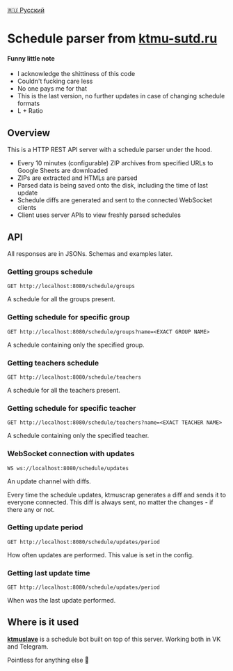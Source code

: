 [🇷🇺 Русский](/README-RU.md)

# Schedule parser from [ktmu-sutd.ru](https://ktmu-sutd.ru)

#### Funny little note
- I acknowledge the shittiness of this code
- Couldn't fucking care less
- No one pays me for that
- This is the last version,
no further updates in case of changing schedule formats
- L + Ratio

## Overview
This is a HTTP REST API server with a schedule parser under the hood.

- Every 10 minutes (configurable) ZIP archives
from specified URLs to Google Sheets are downloaded
- ZIPs are extracted and HTMLs are parsed
- Parsed data is being saved onto the disk,
including the time of last update
- Schedule diffs are generated and sent
to the connected WebSocket clients
- Client uses server APIs to view freshly parsed schedules

## API
All responses are in JSONs.
Schemas and examples later.

### Getting groups schedule
`GET http://localhost:8080/schedule/groups`

A schedule for all the groups present.

### Getting schedule for specific group
`GET http://localhost:8080/schedule/groups?name=<EXACT GROUP NAME>`

A schedule containing only the specified group.

### Getting teachers schedule
`GET http://localhost:8080/schedule/teachers`

A schedule for all the teachers present.

### Getting schedule for specific teacher
`GET http://localhost:8080/schedule/teachers?name=<EXACT TEACHER NAME>`

A schedule containing only the specified teacher.

### WebSocket connection with updates
`WS ws://localhost:8080/schedule/updates`

An update channel with diffs.

Every time the schedule updates,
ktmuscrap generates a diff and sends it
to everyone connected.
This diff is always sent, no matter
the changes - if there any or not.

### Getting update period
`GET http://localhost:8080/schedule/updates/period`

How often updates are performed. This value is set in the config.

### Getting last update time
`GET http://localhost:8080/schedule/updates/period`

When was the last update performed.

## Where is it used
[**ktmuslave**](https://github.com/kerdl/ktmuslave) is a schedule bot built on top of this server. Working both in VK and Telegram.

Pointless for anything else 🤔
